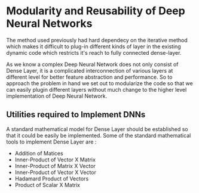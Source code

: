 Modularity and Reusability of Deep Neural Networks
==================================================

The method used previously had hard dependecy on the iterative method which
makes it difficult to plug-in different kinds of layer in the existing dynamic
code which restricts it's reach to fully connected dense-layer.

As we know a complex Deep Neural Network does not only consist of Dense Layer,
it is a complicated interconnection of various layers at different level for
better feature abstraction and performance. So to approach the problem in hand
we set out to modularize the code so that we can easily plugin different layers
without much change to the higher level implementation of Deep Neural Network.

Utilities required to Implement DNNs
------------------------------------

A standard mathematical model for Dense Layer should be established so that it
could be easily be implemented. 
Some of the standard mathematical tools to implement Dense Layer are :
* Addition of Matices
* Inner-Product of Vector X Matrix
* Inner-Product of Matrix X Vector
* Inner-Product of Vector X Vector
* Hadamard Product of Vectors
* Product of Scalar X Matrix



